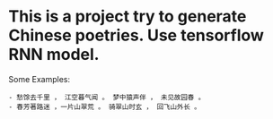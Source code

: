 # This is a project try to generate Chinese poetries. Use tensorflow RNN model.
Some Examples:

    - 愁馀去千里 ， 江空暮气闻 。 梦中猿声伴 ， 未见故园春 。
    - 春芳著路迷 ，一片山翠荒 。 骑翠山时玄 ， 回飞山外长 。
